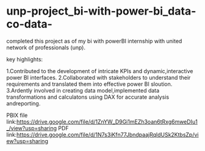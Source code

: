 # unp-project_bi-with-power-bi_data-co-data-

completed this project as of my bi with powerBI internship with united network of professionals (unp).

key highlights:

1.Contributed to the development of intricate KPIs and dynamic,interactive power BI interfaces.
2.Collaborated with stakeholders to understand their requirements and translated them into effective power BI sloution.
3.Ardently involved in creating data model,implemented data transformations and calculatons using DAX for accurate analysis andreporting.

PBIX file link:https://drive.google.com/file/d/1ZnYW_D9Gi1mEZh3oan6tRxg6mweDIu1_/view?usp=sharing
PDF link:https://drive.google.com/file/d/1N7s3iKfn77JbndpaajRqldUSk2KtbsZp/view?usp=sharing
